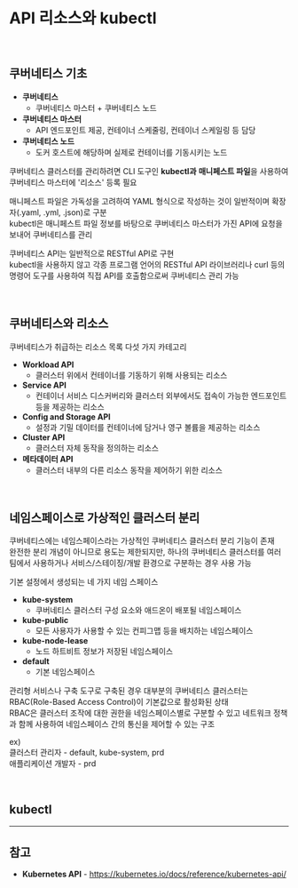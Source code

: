 # API 리소스와 kubectl

<br/>

## 쿠버네티스 기초
- **쿠버네티스**
  - 쿠버네티스 마스터 + 쿠버네티스 노드
- **쿠버네티스 마스터**
  - API 엔드포인트 제공, 컨테이너 스케줄링, 컨테이너 스케일링 등 담당
- **쿠버네티스 노드**
  - 도커 호스트에 해당하며 실제로 컨테이너를 기동시키는 노드

쿠버네티스 클러스터를 관리하려면 CLI 도구인 **kubectl과** **매니페스트 파일**을 사용하여 쿠버네티스 마스터에 '리소스' 등록 필요

매니페스트 파일은 가독성을 고려하여 YAML 형식으로 작성하는 것이 일반적이며 확장자(.yaml, .yml, .json)로 구분  
kubectl은 매니페스트 파일 정보를 바탕으로 쿠버네티스 마스터가 가진 API에 요청을 보내어 쿠버네티스를 관리  

쿠버네티스 API는 일반적으로 RESTful API로 구현  
kubectl을 사용하지 않고 각종 프로그램 언어의 RESTful API 라이브러리나 curl 등의 명령어 도구를 사용하여 직접 API를 호출함으로써 쿠버네티스 관리 가능

<br/>

## 쿠버네티스와 리소스
쿠버네티스가 취급하는 리소스 목록 다섯 가지 카테고리

- **Workload API**
  - 클러스터 위에서 컨테이너를 기동하기 위해 사용되는 리소스
- **Service API**
  - 컨테이너 서비스 디스커버리와 클러스터 외부에서도 접속이 가능한 엔드포인트 등을 제공하는 리소스
- **Config and Storage API**
  - 설정과 기밀 데이터를 컨테이너에 담거나 영구 볼륨을 제공하는 리소스
- **Cluster API**
  - 클러스터 자체 동작을 정의하는 리소스
- **메타데이터 API**
  - 클러스터 내부의 다른 리소스 동작을 제어하기 위한 리소스

<br/>

## 네임스페이스로 가상적인 클러스터 분리
쿠버네티스에는 네임스페이스라는 가상적인 쿠버네티스 클러스터 분리 기능이 존재  
완전한 분리 개념이 아니므로 용도는 제한되지만, 하나의 쿠버네티스 클러스터를 여러 팀에서 사용하거나 서비스/스테이징/개발 환경으로 구분하는 경우 사용 가능

기본 설정에서 생성되는 네 가지 네임 스페이스
- **kube-system**
  - 쿠버네티스 클러스터 구성 요소와 애드온이 배포될 네임스페이스
- **kube-public**
  - 모든 사용자가 사용할 수 있는 컨피그맵 등을 배치하는 네임스페이스
- **kube-node-lease**
  - 노드 하트비트 정보가 저장된 네임스페이스
- **default**
  - 기본 네임스페이스

관리형 서비스나 구축 도구로 구축된 경우 대부분의 쿠버네티스 클러스터는 RBAC(Role-Based Access Control)이 기본값으로 활성화된 상태  
RBAC은 클러스터 조작에 대한 권한을 네임스페이스별로 구분할 수 있고 네트워크 정책과 함께 사용하여 네임스페이스 간의 통신을 제어할 수 있는 구조

ex)  
클러스터 관리자 - default, kube-system, prd  
애플리케이션 개발자 - prd

<br/>

## kubectl


<hr>

## 참고
- **Kubernetes API** - https://kubernetes.io/docs/reference/kubernetes-api/
